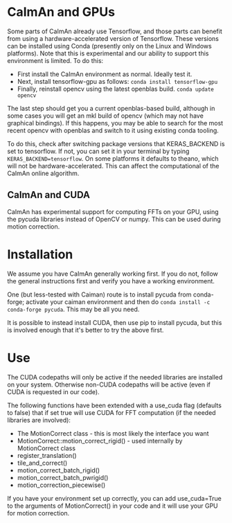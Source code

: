 CaImAn and GPUs
=====================
Some parts of CaImAn already use Tensorflow, and those parts can benefit from using a
hardware-accelerated version of Tensorflow. These versions can be installed using Conda
(presently only on the Linux and Windows platforms). Note that this is experimental
and our ability to support this environment is limited. To do this:

* First install the CaImAn environment as normal. Ideally test it.
* Next, install tensorflow-gpu as follows: `conda install tensorflow-gpu`
* Finally, reinstall opencv using the latest openblas build. `conda update opencv`

The last step should get you a current openblas-based build, although in some cases you will get an mkl
build of opencv (which may not have graphical bindings). If this happens, you may be able to
search for the most recent opencv with openblas and switch to it using existing conda tooling.

To do this, check after switching package versions that KERAS_BACKEND is set to tensorflow. If not, you can set it in your terminal by typing `KERAS_BACKEND=tensorflow`. On some platforms it defaults to theano, which will not be hardware-accelerated. This can affect the computational of the CaImAn online algorithm.

CaImAn and CUDA
---------------

CaImAn has experimental support for computing FFTs on your GPU,
using the pycuda libraries instead of OpenCV or numpy. This can be used during motion correction.

# Installation
We assume you have CaImAn generally working first. If you do not,
follow the general instructions first and verify you have a working
environment.

One (but less-tested with Caiman) route is to install pycuda from conda-forge; activate your
caiman environment and then do `conda install -c conda-forge pycuda`. This may be all you need.

It is possible to instead install CUDA, then use pip to install pycuda, but this is involved enough
that it's better to try the above first.

# Use
The CUDA codepaths will only be active if the needed libraries are installed on your system. Otherwise non-CUDA codepaths will be active (even if CUDA is requested in our code).

The following functions have been extended with a
use_cuda flag (defaults to false) that if set true will use CUDA for FFT
computation (if the needed libraries are involved):

* The MotionCorrect class - this is most likely the interface you want
* MotionCorrect::motion_correct_rigid() - used internally by MotionCorrect class
* register_translation()
* tile_and_correct()
* motion_correct_batch_rigid()
* motion_correct_batch_pwrigid()
* motion_correction_piecewise()

If you have your environment set up correctly, you can add use_cuda=True to the arguments of MotionCorrect() in your code and it will use your GPU for motion correction.

